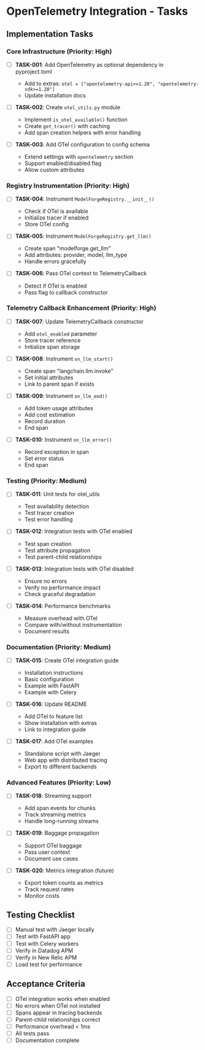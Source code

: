 # OpenTelemetry Integration - Tasks

## Implementation Tasks

### Core Infrastructure (Priority: High)

- [ ] **TASK-001**: Add OpenTelemetry as optional dependency in pyproject.toml
  - Add to extras: `otel = ["opentelemetry-api>=1.20", "opentelemetry-sdk>=1.20"]`
  - Update installation docs

- [ ] **TASK-002**: Create `otel_utils.py` module
  - Implement `is_otel_available()` function
  - Create `get_tracer()` with caching
  - Add span creation helpers with error handling

- [ ] **TASK-003**: Add OTel configuration to config schema
  - Extend settings with `opentelemetry` section
  - Support enabled/disabled flag
  - Allow custom attributes

### Registry Instrumentation (Priority: High)

- [ ] **TASK-004**: Instrument `ModelForgeRegistry.__init__()`
  - Check if OTel is available
  - Initialize tracer if enabled
  - Store OTel config

- [ ] **TASK-005**: Instrument `ModelForgeRegistry.get_llm()`
  - Create span "modelforge.get_llm"
  - Add attributes: provider, model, llm_type
  - Handle errors gracefully

- [ ] **TASK-006**: Pass OTel context to TelemetryCallback
  - Detect if OTel is enabled
  - Pass flag to callback constructor

### Telemetry Callback Enhancement (Priority: High)

- [ ] **TASK-007**: Update TelemetryCallback constructor
  - Add `otel_enabled` parameter
  - Store tracer reference
  - Initialize span storage

- [ ] **TASK-008**: Instrument `on_llm_start()`
  - Create span "langchain.llm.invoke"
  - Set initial attributes
  - Link to parent span if exists

- [ ] **TASK-009**: Instrument `on_llm_end()`
  - Add token usage attributes
  - Add cost estimation
  - Record duration
  - End span

- [ ] **TASK-010**: Instrument `on_llm_error()`
  - Record exception in span
  - Set error status
  - End span

### Testing (Priority: Medium)

- [ ] **TASK-011**: Unit tests for otel_utils
  - Test availability detection
  - Test tracer creation
  - Test error handling

- [ ] **TASK-012**: Integration tests with OTel enabled
  - Test span creation
  - Test attribute propagation
  - Test parent-child relationships

- [ ] **TASK-013**: Integration tests with OTel disabled
  - Ensure no errors
  - Verify no performance impact
  - Check graceful degradation

- [ ] **TASK-014**: Performance benchmarks
  - Measure overhead with OTel
  - Compare with/without instrumentation
  - Document results

### Documentation (Priority: Medium)

- [ ] **TASK-015**: Create OTel integration guide
  - Installation instructions
  - Basic configuration
  - Example with FastAPI
  - Example with Celery

- [ ] **TASK-016**: Update README
  - Add OTel to feature list
  - Show installation with extras
  - Link to integration guide

- [ ] **TASK-017**: Add OTel examples
  - Standalone script with Jaeger
  - Web app with distributed tracing
  - Export to different backends

### Advanced Features (Priority: Low)

- [ ] **TASK-018**: Streaming support
  - Add span events for chunks
  - Track streaming metrics
  - Handle long-running streams

- [ ] **TASK-019**: Baggage propagation
  - Support OTel baggage
  - Pass user context
  - Document use cases

- [ ] **TASK-020**: Metrics integration (future)
  - Export token counts as metrics
  - Track request rates
  - Monitor costs

## Testing Checklist

- [ ] Manual test with Jaeger locally
- [ ] Test with FastAPI app
- [ ] Test with Celery workers
- [ ] Verify in Datadog APM
- [ ] Verify in New Relic APM
- [ ] Load test for performance

## Acceptance Criteria

- [ ] OTel integration works when enabled
- [ ] No errors when OTel not installed
- [ ] Spans appear in tracing backends
- [ ] Parent-child relationships correct
- [ ] Performance overhead < 1ms
- [ ] All tests pass
- [ ] Documentation complete
